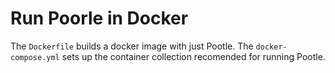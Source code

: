 Run Poorle in Docker
======

The `Dockerfile` builds a docker image with just Pootle.
The `docker-compose.yml` sets up the container collection recomended for running Pootle.

